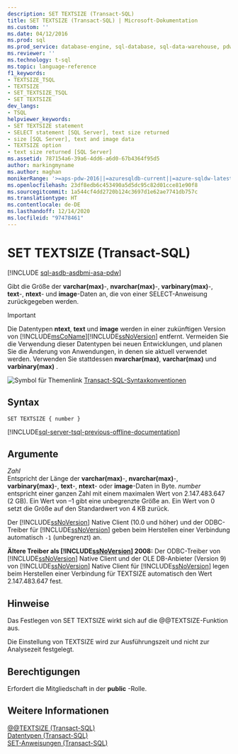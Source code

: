 ```yaml
---
description: SET TEXTSIZE (Transact-SQL)
title: SET TEXTSIZE (Transact-SQL) | Microsoft-Dokumentation
ms.custom: ''
ms.date: 04/12/2016
ms.prod: sql
ms.prod_service: database-engine, sql-database, sql-data-warehouse, pdw
ms.reviewer: ''
ms.technology: t-sql
ms.topic: language-reference
f1_keywords:
- TEXTSIZE_TSQL
- TEXTSIZE
- SET_TEXTSIZE_TSQL
- SET TEXTSIZE
dev_langs:
- TSQL
helpviewer_keywords:
- SET TEXTSIZE statement
- SELECT statement [SQL Server], text size returned
- size [SQL Server], text and image data
- TEXTSIZE option
- text size returned [SQL Server]
ms.assetid: 787154a6-39a6-4dd6-a6d0-67b4364f95d5
author: markingmyname
ms.author: maghan
monikerRange: '>=aps-pdw-2016||=azuresqldb-current||=azure-sqldw-latest||>=sql-server-2016||>=sql-server-linux-2017||=azuresqldb-mi-current'
ms.openlocfilehash: 23df8edb6c453490a5d5dc95c82d01cce81e90f8
ms.sourcegitcommit: 1a544cf4dd2720b124c3697d1e62ae7741db757c
ms.translationtype: HT
ms.contentlocale: de-DE
ms.lasthandoff: 12/14/2020
ms.locfileid: "97478461"
---
```

# <a name="set-textsize-transact-sql"></a>SET TEXTSIZE (Transact-SQL)
[!INCLUDE [sql-asdb-asdbmi-asa-pdw](../../includes/applies-to-version/sql-asdb-asdbmi-asa-pdw.md)]

  Gibt die Größe der **varchar(max)**-, **nvarchar(max)**-, **varbinary(max)**-, **text**-, **ntext**- und **image**-Daten an, die von einer SELECT-Anweisung zurückgegeben werden.  
  
> [!IMPORTANT]
>  Die Datentypen **ntext**, **text** und **image** werden in einer zukünftigen Version von [!INCLUDE[msCoName](../../includes/msconame-md.md)][!INCLUDE[ssNoVersion](../../includes/ssnoversion-md.md)] entfernt. Vermeiden Sie die Verwendung dieser Datentypen bei neuen Entwicklungen, und planen Sie die Änderung von Anwendungen, in denen sie aktuell verwendet werden. Verwenden Sie stattdessen **nvarchar(max)**, **varchar(max)** und **varbinary(max)** .  
  
 ![Symbol für Themenlink](../../database-engine/configure-windows/media/topic-link.gif "Symbol für Themenlink") [Transact-SQL-Syntaxkonventionen](../../t-sql/language-elements/transact-sql-syntax-conventions-transact-sql.md)  
  
## <a name="syntax"></a>Syntax  
  
```syntaxsql
SET TEXTSIZE { number }   
```  
  
[!INCLUDE[sql-server-tsql-previous-offline-documentation](../../includes/sql-server-tsql-previous-offline-documentation.md)]

## <a name="arguments"></a>Argumente
 *Zahl*  
 Entspricht der Länge der **varchar(max)**-, **nvarchar(max)**-, **varbinary(max)**-, **text**-, **ntext**- oder **image**-Daten in Byte. *number* entspricht einer ganzen Zahl mit einem maximalen Wert von 2.147.483.647 (2 GB).  Ein Wert von –1 gibt eine unbegrenzte Größe an. Ein Wert von 0 setzt die Größe auf den Standardwert von 4 KB zurück.  
  
 Der [!INCLUDE[ssNoVersion](../../includes/ssnoversion-md.md)] Native Client (10.0 und höher) und der ODBC-Treiber für [!INCLUDE[ssNoVersion](../../includes/ssnoversion-md.md)] geben beim Herstellen einer Verbindung automatisch `-1` (unbegrenzt) an.  
  
 **Ältere Treiber als [!INCLUDE[ssNoVersion](../../includes/ssnoversion-md.md)] 2008:** Der ODBC-Treiber von [!INCLUDE[ssNoVersion](../../includes/ssnoversion-md.md)] Native Client und der OLE DB-Anbieter (Version 9) von [!INCLUDE[ssNoVersion](../../includes/ssnoversion-md.md)] Native Client für [!INCLUDE[ssNoVersion](../../includes/ssnoversion-md.md)] legen beim Herstellen einer Verbindung für TEXTSIZE automatisch den Wert 2.147.483.647 fest.  
  
## <a name="remarks"></a>Hinweise  
 Das Festlegen von SET TEXTSIZE wirkt sich auf die @@TEXTSIZE-Funktion aus.  
  
 Die Einstellung von TEXTSIZE wird zur Ausführungszeit und nicht zur Analysezeit festgelegt.  
  
## <a name="permissions"></a>Berechtigungen  
 Erfordert die Mitgliedschaft in der **public** -Rolle.  
  
## <a name="see-also"></a>Weitere Informationen  
 [@@TEXTSIZE &#40;Transact-SQL&#41;](../../t-sql/functions/textsize-transact-sql.md)   
 [Datentypen &#40;Transact-SQL&#41;](../../t-sql/data-types/data-types-transact-sql.md)   
 [SET-Anweisungen &#40;Transact-SQL&#41;](../../t-sql/statements/set-statements-transact-sql.md)  
  
  
